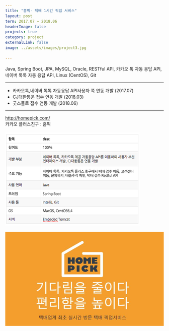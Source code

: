 ```yaml
---
title: "홈픽- 택배 1시간 픽업 서비스"
layout: post
term: 2017.07 ~ 2018.06
headerImage: false
projects: true
category: project
externalLink: false
image: ../assets/images/project3.jpg

---
```


Java, Spring Boot, JPA, MySQL, Oracle, RESTful API, 카카오 톡 자동 응답 API, 네이버 톡톡 자동 응답 API, Linux (CentOS), Git

---

- 카카오톡,네이버 톡톡 자동응답 API사용자 쪽 연동 개발 (2017.07)
- CJ대한통운 접수 연동 개발 (2018.03)
- 굿스플로 접수 연동 개발 (2018.06)

---

http://homepick.com/ 
<br>
카카오 플러스친구 : 홈픽
<br><br>
<img src="../assets/images/project3-0.png">
<br><br>
<img src="../assets/images/project3.jpg">



